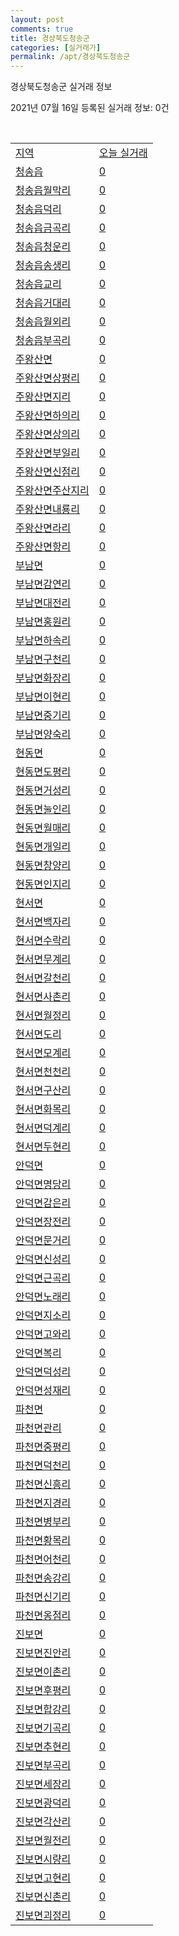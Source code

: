 ```yaml
---
layout: post
comments: true
title: 경상북도청송군
categories: [실거래가]
permalink: /apt/경상북도청송군
---
```


경상북도청송군 실거래 정보

2021년 07월 16일 등록된 실거래 정보: 0건

<script type="text/javascript">
  google.charts.load('current', {'packages':['corechart']});
  google.charts.setOnLoadCallback(drawChart);

  function drawChart() {
    var data = google.visualization.arrayToDataTable([['거래일', '매매', '전월세', '전매'], ['20-07', 4, 0, 0], ['20-08', 2, 2, 0], ['20-09', 1, 2, 0], ['20-10', 5, 0, 0], ['20-11', 2, 2, 0], ['20-12', 10, 1, 0], ['21-01', 8, 3, 0], ['21-02', 2, 4, 0], ['21-03', 5, 1, 0], ['21-04', 9, 1, 0], ['21-05', 4, 1, 0], ['21-06', 3, 1, 0], ['21-07', 0, 1, 0]]);

    var options = {
      title: '최근 1년간 유형별 거래량 추이',
      legend: { position: 'bottom' }
    };

    var chart = new google.visualization.LineChart(document.getElementById('columnchart_material'));
    chart.draw(data, (options));
  }
</script>

<div id="columnchart_material" style="width: 95%; margin-left: -35px"></div>
<br>
<table class="sortable">
  <tr>
    <td><a href="#">지역</a></td>
    <td><a href="#">오늘 실거래</a></td>
  </tr>

  
  <tr class="item">
    <td><a href="경상북도 청송군 청송읍">청송읍</a></td>
    <td><a href="경상북도 청송군 청송읍">0</a></td>
  </tr>
    

  <tr class="item">
    <td><a href="경상북도 청송군 청송읍 월막리">청송읍월막리</a></td>
    <td><a href="경상북도 청송군 청송읍 월막리">0</a></td>
  </tr>
    

  <tr class="item">
    <td><a href="경상북도 청송군 청송읍 덕리">청송읍덕리</a></td>
    <td><a href="경상북도 청송군 청송읍 덕리">0</a></td>
  </tr>
    

  <tr class="item">
    <td><a href="경상북도 청송군 청송읍 금곡리">청송읍금곡리</a></td>
    <td><a href="경상북도 청송군 청송읍 금곡리">0</a></td>
  </tr>
    

  <tr class="item">
    <td><a href="경상북도 청송군 청송읍 청운리">청송읍청운리</a></td>
    <td><a href="경상북도 청송군 청송읍 청운리">0</a></td>
  </tr>
    

  <tr class="item">
    <td><a href="경상북도 청송군 청송읍 송생리">청송읍송생리</a></td>
    <td><a href="경상북도 청송군 청송읍 송생리">0</a></td>
  </tr>
    

  <tr class="item">
    <td><a href="경상북도 청송군 청송읍 교리">청송읍교리</a></td>
    <td><a href="경상북도 청송군 청송읍 교리">0</a></td>
  </tr>
    

  <tr class="item">
    <td><a href="경상북도 청송군 청송읍 거대리">청송읍거대리</a></td>
    <td><a href="경상북도 청송군 청송읍 거대리">0</a></td>
  </tr>
    

  <tr class="item">
    <td><a href="경상북도 청송군 청송읍 월외리">청송읍월외리</a></td>
    <td><a href="경상북도 청송군 청송읍 월외리">0</a></td>
  </tr>
    

  <tr class="item">
    <td><a href="경상북도 청송군 청송읍 부곡리">청송읍부곡리</a></td>
    <td><a href="경상북도 청송군 청송읍 부곡리">0</a></td>
  </tr>
    

  <tr class="item">
    <td><a href="경상북도 청송군 주왕산면">주왕산면</a></td>
    <td><a href="경상북도 청송군 주왕산면">0</a></td>
  </tr>
    

  <tr class="item">
    <td><a href="경상북도 청송군 주왕산면 상평리">주왕산면상평리</a></td>
    <td><a href="경상북도 청송군 주왕산면 상평리">0</a></td>
  </tr>
    

  <tr class="item">
    <td><a href="경상북도 청송군 주왕산면 지리">주왕산면지리</a></td>
    <td><a href="경상북도 청송군 주왕산면 지리">0</a></td>
  </tr>
    

  <tr class="item">
    <td><a href="경상북도 청송군 주왕산면 하의리">주왕산면하의리</a></td>
    <td><a href="경상북도 청송군 주왕산면 하의리">0</a></td>
  </tr>
    

  <tr class="item">
    <td><a href="경상북도 청송군 주왕산면 상의리">주왕산면상의리</a></td>
    <td><a href="경상북도 청송군 주왕산면 상의리">0</a></td>
  </tr>
    

  <tr class="item">
    <td><a href="경상북도 청송군 주왕산면 부일리">주왕산면부일리</a></td>
    <td><a href="경상북도 청송군 주왕산면 부일리">0</a></td>
  </tr>
    

  <tr class="item">
    <td><a href="경상북도 청송군 주왕산면 신점리">주왕산면신점리</a></td>
    <td><a href="경상북도 청송군 주왕산면 신점리">0</a></td>
  </tr>
    

  <tr class="item">
    <td><a href="경상북도 청송군 주왕산면 주산지리">주왕산면주산지리</a></td>
    <td><a href="경상북도 청송군 주왕산면 주산지리">0</a></td>
  </tr>
    

  <tr class="item">
    <td><a href="경상북도 청송군 주왕산면 내룡리">주왕산면내룡리</a></td>
    <td><a href="경상북도 청송군 주왕산면 내룡리">0</a></td>
  </tr>
    

  <tr class="item">
    <td><a href="경상북도 청송군 주왕산면 라리">주왕산면라리</a></td>
    <td><a href="경상북도 청송군 주왕산면 라리">0</a></td>
  </tr>
    

  <tr class="item">
    <td><a href="경상북도 청송군 주왕산면 항리">주왕산면항리</a></td>
    <td><a href="경상북도 청송군 주왕산면 항리">0</a></td>
  </tr>
    

  <tr class="item">
    <td><a href="경상북도 청송군 부남면">부남면</a></td>
    <td><a href="경상북도 청송군 부남면">0</a></td>
  </tr>
    

  <tr class="item">
    <td><a href="경상북도 청송군 부남면 감연리">부남면감연리</a></td>
    <td><a href="경상북도 청송군 부남면 감연리">0</a></td>
  </tr>
    

  <tr class="item">
    <td><a href="경상북도 청송군 부남면 대전리">부남면대전리</a></td>
    <td><a href="경상북도 청송군 부남면 대전리">0</a></td>
  </tr>
    

  <tr class="item">
    <td><a href="경상북도 청송군 부남면 홍원리">부남면홍원리</a></td>
    <td><a href="경상북도 청송군 부남면 홍원리">0</a></td>
  </tr>
    

  <tr class="item">
    <td><a href="경상북도 청송군 부남면 하속리">부남면하속리</a></td>
    <td><a href="경상북도 청송군 부남면 하속리">0</a></td>
  </tr>
    

  <tr class="item">
    <td><a href="경상북도 청송군 부남면 구천리">부남면구천리</a></td>
    <td><a href="경상북도 청송군 부남면 구천리">0</a></td>
  </tr>
    

  <tr class="item">
    <td><a href="경상북도 청송군 부남면 화장리">부남면화장리</a></td>
    <td><a href="경상북도 청송군 부남면 화장리">0</a></td>
  </tr>
    

  <tr class="item">
    <td><a href="경상북도 청송군 부남면 이현리">부남면이현리</a></td>
    <td><a href="경상북도 청송군 부남면 이현리">0</a></td>
  </tr>
    

  <tr class="item">
    <td><a href="경상북도 청송군 부남면 중기리">부남면중기리</a></td>
    <td><a href="경상북도 청송군 부남면 중기리">0</a></td>
  </tr>
    

  <tr class="item">
    <td><a href="경상북도 청송군 부남면 양숙리">부남면양숙리</a></td>
    <td><a href="경상북도 청송군 부남면 양숙리">0</a></td>
  </tr>
    

  <tr class="item">
    <td><a href="경상북도 청송군 현동면">현동면</a></td>
    <td><a href="경상북도 청송군 현동면">0</a></td>
  </tr>
    

  <tr class="item">
    <td><a href="경상북도 청송군 현동면 도평리">현동면도평리</a></td>
    <td><a href="경상북도 청송군 현동면 도평리">0</a></td>
  </tr>
    

  <tr class="item">
    <td><a href="경상북도 청송군 현동면 거성리">현동면거성리</a></td>
    <td><a href="경상북도 청송군 현동면 거성리">0</a></td>
  </tr>
    

  <tr class="item">
    <td><a href="경상북도 청송군 현동면 눌인리">현동면눌인리</a></td>
    <td><a href="경상북도 청송군 현동면 눌인리">0</a></td>
  </tr>
    

  <tr class="item">
    <td><a href="경상북도 청송군 현동면 월매리">현동면월매리</a></td>
    <td><a href="경상북도 청송군 현동면 월매리">0</a></td>
  </tr>
    

  <tr class="item">
    <td><a href="경상북도 청송군 현동면 개일리">현동면개일리</a></td>
    <td><a href="경상북도 청송군 현동면 개일리">0</a></td>
  </tr>
    

  <tr class="item">
    <td><a href="경상북도 청송군 현동면 창양리">현동면창양리</a></td>
    <td><a href="경상북도 청송군 현동면 창양리">0</a></td>
  </tr>
    

  <tr class="item">
    <td><a href="경상북도 청송군 현동면 인지리">현동면인지리</a></td>
    <td><a href="경상북도 청송군 현동면 인지리">0</a></td>
  </tr>
    

  <tr class="item">
    <td><a href="경상북도 청송군 현서면">현서면</a></td>
    <td><a href="경상북도 청송군 현서면">0</a></td>
  </tr>
    

  <tr class="item">
    <td><a href="경상북도 청송군 현서면 백자리">현서면백자리</a></td>
    <td><a href="경상북도 청송군 현서면 백자리">0</a></td>
  </tr>
    

  <tr class="item">
    <td><a href="경상북도 청송군 현서면 수락리">현서면수락리</a></td>
    <td><a href="경상북도 청송군 현서면 수락리">0</a></td>
  </tr>
    

  <tr class="item">
    <td><a href="경상북도 청송군 현서면 무계리">현서면무계리</a></td>
    <td><a href="경상북도 청송군 현서면 무계리">0</a></td>
  </tr>
    

  <tr class="item">
    <td><a href="경상북도 청송군 현서면 갈천리">현서면갈천리</a></td>
    <td><a href="경상북도 청송군 현서면 갈천리">0</a></td>
  </tr>
    

  <tr class="item">
    <td><a href="경상북도 청송군 현서면 사촌리">현서면사촌리</a></td>
    <td><a href="경상북도 청송군 현서면 사촌리">0</a></td>
  </tr>
    

  <tr class="item">
    <td><a href="경상북도 청송군 현서면 월정리">현서면월정리</a></td>
    <td><a href="경상북도 청송군 현서면 월정리">0</a></td>
  </tr>
    

  <tr class="item">
    <td><a href="경상북도 청송군 현서면 도리">현서면도리</a></td>
    <td><a href="경상북도 청송군 현서면 도리">0</a></td>
  </tr>
    

  <tr class="item">
    <td><a href="경상북도 청송군 현서면 모계리">현서면모계리</a></td>
    <td><a href="경상북도 청송군 현서면 모계리">0</a></td>
  </tr>
    

  <tr class="item">
    <td><a href="경상북도 청송군 현서면 천천리">현서면천천리</a></td>
    <td><a href="경상북도 청송군 현서면 천천리">0</a></td>
  </tr>
    

  <tr class="item">
    <td><a href="경상북도 청송군 현서면 구산리">현서면구산리</a></td>
    <td><a href="경상북도 청송군 현서면 구산리">0</a></td>
  </tr>
    

  <tr class="item">
    <td><a href="경상북도 청송군 현서면 화목리">현서면화목리</a></td>
    <td><a href="경상북도 청송군 현서면 화목리">0</a></td>
  </tr>
    

  <tr class="item">
    <td><a href="경상북도 청송군 현서면 덕계리">현서면덕계리</a></td>
    <td><a href="경상북도 청송군 현서면 덕계리">0</a></td>
  </tr>
    

  <tr class="item">
    <td><a href="경상북도 청송군 현서면 두현리">현서면두현리</a></td>
    <td><a href="경상북도 청송군 현서면 두현리">0</a></td>
  </tr>
    

  <tr class="item">
    <td><a href="경상북도 청송군 안덕면">안덕면</a></td>
    <td><a href="경상북도 청송군 안덕면">0</a></td>
  </tr>
    

  <tr class="item">
    <td><a href="경상북도 청송군 안덕면 명당리">안덕면명당리</a></td>
    <td><a href="경상북도 청송군 안덕면 명당리">0</a></td>
  </tr>
    

  <tr class="item">
    <td><a href="경상북도 청송군 안덕면 감은리">안덕면감은리</a></td>
    <td><a href="경상북도 청송군 안덕면 감은리">0</a></td>
  </tr>
    

  <tr class="item">
    <td><a href="경상북도 청송군 안덕면 장전리">안덕면장전리</a></td>
    <td><a href="경상북도 청송군 안덕면 장전리">0</a></td>
  </tr>
    

  <tr class="item">
    <td><a href="경상북도 청송군 안덕면 문거리">안덕면문거리</a></td>
    <td><a href="경상북도 청송군 안덕면 문거리">0</a></td>
  </tr>
    

  <tr class="item">
    <td><a href="경상북도 청송군 안덕면 신성리">안덕면신성리</a></td>
    <td><a href="경상북도 청송군 안덕면 신성리">0</a></td>
  </tr>
    

  <tr class="item">
    <td><a href="경상북도 청송군 안덕면 근곡리">안덕면근곡리</a></td>
    <td><a href="경상북도 청송군 안덕면 근곡리">0</a></td>
  </tr>
    

  <tr class="item">
    <td><a href="경상북도 청송군 안덕면 노래리">안덕면노래리</a></td>
    <td><a href="경상북도 청송군 안덕면 노래리">0</a></td>
  </tr>
    

  <tr class="item">
    <td><a href="경상북도 청송군 안덕면 지소리">안덕면지소리</a></td>
    <td><a href="경상북도 청송군 안덕면 지소리">0</a></td>
  </tr>
    

  <tr class="item">
    <td><a href="경상북도 청송군 안덕면 고와리">안덕면고와리</a></td>
    <td><a href="경상북도 청송군 안덕면 고와리">0</a></td>
  </tr>
    

  <tr class="item">
    <td><a href="경상북도 청송군 안덕면 복리">안덕면복리</a></td>
    <td><a href="경상북도 청송군 안덕면 복리">0</a></td>
  </tr>
    

  <tr class="item">
    <td><a href="경상북도 청송군 안덕면 덕성리">안덕면덕성리</a></td>
    <td><a href="경상북도 청송군 안덕면 덕성리">0</a></td>
  </tr>
    

  <tr class="item">
    <td><a href="경상북도 청송군 안덕면 성재리">안덕면성재리</a></td>
    <td><a href="경상북도 청송군 안덕면 성재리">0</a></td>
  </tr>
    

  <tr class="item">
    <td><a href="경상북도 청송군 파천면">파천면</a></td>
    <td><a href="경상북도 청송군 파천면">0</a></td>
  </tr>
    

  <tr class="item">
    <td><a href="경상북도 청송군 파천면 관리">파천면관리</a></td>
    <td><a href="경상북도 청송군 파천면 관리">0</a></td>
  </tr>
    

  <tr class="item">
    <td><a href="경상북도 청송군 파천면 중평리">파천면중평리</a></td>
    <td><a href="경상북도 청송군 파천면 중평리">0</a></td>
  </tr>
    

  <tr class="item">
    <td><a href="경상북도 청송군 파천면 덕천리">파천면덕천리</a></td>
    <td><a href="경상북도 청송군 파천면 덕천리">0</a></td>
  </tr>
    

  <tr class="item">
    <td><a href="경상북도 청송군 파천면 신흥리">파천면신흥리</a></td>
    <td><a href="경상북도 청송군 파천면 신흥리">0</a></td>
  </tr>
    

  <tr class="item">
    <td><a href="경상북도 청송군 파천면 지경리">파천면지경리</a></td>
    <td><a href="경상북도 청송군 파천면 지경리">0</a></td>
  </tr>
    

  <tr class="item">
    <td><a href="경상북도 청송군 파천면 병부리">파천면병부리</a></td>
    <td><a href="경상북도 청송군 파천면 병부리">0</a></td>
  </tr>
    

  <tr class="item">
    <td><a href="경상북도 청송군 파천면 황목리">파천면황목리</a></td>
    <td><a href="경상북도 청송군 파천면 황목리">0</a></td>
  </tr>
    

  <tr class="item">
    <td><a href="경상북도 청송군 파천면 어천리">파천면어천리</a></td>
    <td><a href="경상북도 청송군 파천면 어천리">0</a></td>
  </tr>
    

  <tr class="item">
    <td><a href="경상북도 청송군 파천면 송강리">파천면송강리</a></td>
    <td><a href="경상북도 청송군 파천면 송강리">0</a></td>
  </tr>
    

  <tr class="item">
    <td><a href="경상북도 청송군 파천면 신기리">파천면신기리</a></td>
    <td><a href="경상북도 청송군 파천면 신기리">0</a></td>
  </tr>
    

  <tr class="item">
    <td><a href="경상북도 청송군 파천면 옹점리">파천면옹점리</a></td>
    <td><a href="경상북도 청송군 파천면 옹점리">0</a></td>
  </tr>
    

  <tr class="item">
    <td><a href="경상북도 청송군 진보면">진보면</a></td>
    <td><a href="경상북도 청송군 진보면">0</a></td>
  </tr>
    

  <tr class="item">
    <td><a href="경상북도 청송군 진보면 진안리">진보면진안리</a></td>
    <td><a href="경상북도 청송군 진보면 진안리">0</a></td>
  </tr>
    

  <tr class="item">
    <td><a href="경상북도 청송군 진보면 이촌리">진보면이촌리</a></td>
    <td><a href="경상북도 청송군 진보면 이촌리">0</a></td>
  </tr>
    

  <tr class="item">
    <td><a href="경상북도 청송군 진보면 후평리">진보면후평리</a></td>
    <td><a href="경상북도 청송군 진보면 후평리">0</a></td>
  </tr>
    

  <tr class="item">
    <td><a href="경상북도 청송군 진보면 합강리">진보면합강리</a></td>
    <td><a href="경상북도 청송군 진보면 합강리">0</a></td>
  </tr>
    

  <tr class="item">
    <td><a href="경상북도 청송군 진보면 기곡리">진보면기곡리</a></td>
    <td><a href="경상북도 청송군 진보면 기곡리">0</a></td>
  </tr>
    

  <tr class="item">
    <td><a href="경상북도 청송군 진보면 추현리">진보면추현리</a></td>
    <td><a href="경상북도 청송군 진보면 추현리">0</a></td>
  </tr>
    

  <tr class="item">
    <td><a href="경상북도 청송군 진보면 부곡리">진보면부곡리</a></td>
    <td><a href="경상북도 청송군 진보면 부곡리">0</a></td>
  </tr>
    

  <tr class="item">
    <td><a href="경상북도 청송군 진보면 세장리">진보면세장리</a></td>
    <td><a href="경상북도 청송군 진보면 세장리">0</a></td>
  </tr>
    

  <tr class="item">
    <td><a href="경상북도 청송군 진보면 광덕리">진보면광덕리</a></td>
    <td><a href="경상북도 청송군 진보면 광덕리">0</a></td>
  </tr>
    

  <tr class="item">
    <td><a href="경상북도 청송군 진보면 각산리">진보면각산리</a></td>
    <td><a href="경상북도 청송군 진보면 각산리">0</a></td>
  </tr>
    

  <tr class="item">
    <td><a href="경상북도 청송군 진보면 월전리">진보면월전리</a></td>
    <td><a href="경상북도 청송군 진보면 월전리">0</a></td>
  </tr>
    

  <tr class="item">
    <td><a href="경상북도 청송군 진보면 시량리">진보면시량리</a></td>
    <td><a href="경상북도 청송군 진보면 시량리">0</a></td>
  </tr>
    

  <tr class="item">
    <td><a href="경상북도 청송군 진보면 고현리">진보면고현리</a></td>
    <td><a href="경상북도 청송군 진보면 고현리">0</a></td>
  </tr>
    

  <tr class="item">
    <td><a href="경상북도 청송군 진보면 신촌리">진보면신촌리</a></td>
    <td><a href="경상북도 청송군 진보면 신촌리">0</a></td>
  </tr>
    

  <tr class="item">
    <td><a href="경상북도 청송군 진보면 괴정리">진보면괴정리</a></td>
    <td><a href="경상북도 청송군 진보면 괴정리">0</a></td>
  </tr>
    


</table>


    